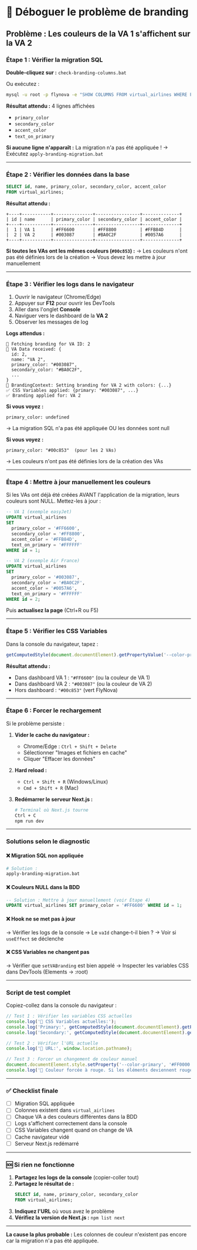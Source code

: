 # 🐛 Déboguer le problème de branding

## Problème : Les couleurs de la VA 1 s'affichent sur la VA 2

### Étape 1 : Vérifier la migration SQL

**Double-cliquez sur :** `check-branding-columns.bat`

Ou exécutez :
```bash
mysql -u root -p flynova -e "SHOW COLUMNS FROM virtual_airlines WHERE Field IN ('primary_color', 'secondary_color', 'accent_color', 'text_on_primary');"
```

**Résultat attendu :** 4 lignes affichées
- `primary_color`
- `secondary_color`
- `accent_color`
- `text_on_primary`

**Si aucune ligne n'apparaît :** La migration n'a pas été appliquée !
→ Exécutez `apply-branding-migration.bat`

---

### Étape 2 : Vérifier les données dans la base

```sql
SELECT id, name, primary_color, secondary_color, accent_color 
FROM virtual_airlines;
```

**Résultat attendu :**
```
+----+-----------+---------------+-----------------+--------------+
| id | name      | primary_color | secondary_color | accent_color |
+----+-----------+---------------+-----------------+--------------+
|  1 | VA 1      | #FF6600       | #FF8800         | #FFB84D      |
|  2 | VA 2      | #003087       | #BA0C2F         | #0057A6      |
+----+-----------+---------------+-----------------+--------------+
```

**Si toutes les VAs ont les mêmes couleurs (`#00c853`) :**
→ Les couleurs n'ont pas été définies lors de la création
→ Vous devez les mettre à jour manuellement

---

### Étape 3 : Vérifier les logs dans le navigateur

1. Ouvrir le navigateur (Chrome/Edge)
2. Appuyer sur **F12** pour ouvrir les DevTools
3. Aller dans l'onglet **Console**
4. Naviguer vers le dashboard de la **VA 2**
5. Observer les messages de log

**Logs attendus :**
```
🎨 Fetching branding for VA ID: 2
🎨 VA Data received: {
  id: 2,
  name: "VA 2",
  primary_color: "#003087",
  secondary_color: "#BA0C2F",
  ...
}
🎨 BrandingContext: Setting branding for VA 2 with colors: {...}
✅ CSS Variables applied: {primary: "#003087", ...}
✅ Branding applied for: VA 2
```

**Si vous voyez :**
```
primary_color: undefined
```
→ La migration SQL n'a pas été appliquée OU les données sont null

**Si vous voyez :**
```
primary_color: "#00c853"  (pour les 2 VAs)
```
→ Les couleurs n'ont pas été définies lors de la création des VAs

---

### Étape 4 : Mettre à jour manuellement les couleurs

Si les VAs ont déjà été créées AVANT l'application de la migration, leurs couleurs sont NULL. Mettez-les à jour :

```sql
-- VA 1 (exemple easyJet)
UPDATE virtual_airlines 
SET 
  primary_color = '#FF6600',
  secondary_color = '#FF8800',
  accent_color = '#FFB84D',
  text_on_primary = '#FFFFFF'
WHERE id = 1;

-- VA 2 (exemple Air France)
UPDATE virtual_airlines 
SET 
  primary_color = '#003087',
  secondary_color = '#BA0C2F',
  accent_color = '#0057A6',
  text_on_primary = '#FFFFFF'
WHERE id = 2;
```

Puis **actualisez la page** (Ctrl+R ou F5)

---

### Étape 5 : Vérifier les CSS Variables

Dans la console du navigateur, tapez :
```javascript
getComputedStyle(document.documentElement).getPropertyValue('--color-primary')
```

**Résultat attendu :**
- Dans dashboard VA 1 : `"#FF6600"` (ou la couleur de VA 1)
- Dans dashboard VA 2 : `"#003087"` (ou la couleur de VA 2)
- Hors dashboard : `"#00c853"` (vert FlyNova)

---

### Étape 6 : Forcer le rechargement

Si le problème persiste :

1. **Vider le cache du navigateur :**
   - Chrome/Edge : `Ctrl + Shift + Delete`
   - Sélectionner "Images et fichiers en cache"
   - Cliquer "Effacer les données"

2. **Hard reload :**
   - `Ctrl + Shift + R` (Windows/Linux)
   - `Cmd + Shift + R` (Mac)

3. **Redémarrer le serveur Next.js :**
   ```bash
   # Terminal où Next.js tourne
   Ctrl + C
   npm run dev
   ```

---

### Solutions selon le diagnostic

#### ❌ Migration SQL non appliquée
```bash
# Solution :
apply-branding-migration.bat
```

#### ❌ Couleurs NULL dans la BDD
```sql
-- Solution : Mettre à jour manuellement (voir Étape 4)
UPDATE virtual_airlines SET primary_color = '#FF6600' WHERE id = 1;
```

#### ❌ Hook ne se met pas à jour
→ Vérifier les logs de la console
→ Le `vaId` change-t-il bien ?
→ Voir si `useEffect` se déclenche

#### ❌ CSS Variables ne changent pas
→ Vérifier que `setVABranding` est bien appelé
→ Inspecter les variables CSS dans DevTools (Elements → :root)

---

### Script de test complet

Copiez-collez dans la console du navigateur :

```javascript
// Test 1 : Vérifier les variables CSS actuelles
console.log('🎨 CSS Variables actuelles:');
console.log('Primary:', getComputedStyle(document.documentElement).getPropertyValue('--color-primary'));
console.log('Secondary:', getComputedStyle(document.documentElement).getPropertyValue('--color-secondary'));

// Test 2 : Vérifier l'URL actuelle
console.log('📍 URL:', window.location.pathname);

// Test 3 : Forcer un changement de couleur manuel
document.documentElement.style.setProperty('--color-primary', '#FF0000');
console.log('🔴 Couleur forcée à rouge. Si les éléments deviennent rouges, le système CSS fonctionne.');
```

---

### ✅ Checklist finale

- [ ] Migration SQL appliquée
- [ ] Colonnes existent dans `virtual_airlines`
- [ ] Chaque VA a des couleurs différentes dans la BDD
- [ ] Logs s'affichent correctement dans la console
- [ ] CSS Variables changent quand on change de VA
- [ ] Cache navigateur vidé
- [ ] Serveur Next.js redémarré

---

### 🆘 Si rien ne fonctionne

1. **Partagez les logs de la console** (copier-coller tout)
2. **Partagez le résultat de :**
   ```sql
   SELECT id, name, primary_color, secondary_color 
   FROM virtual_airlines;
   ```
3. **Indiquez l'URL** où vous avez le problème
4. **Vérifiez la version de Next.js :** `npm list next`

---

**La cause la plus probable :** Les colonnes de couleur n'existent pas encore car la migration n'a pas été appliquée.
